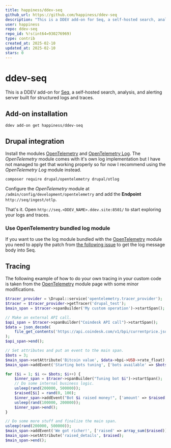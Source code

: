 ```yaml
---
title: happiness/ddev-seq
github_url: https://github.com/happiness/ddev-seq
description: "This is a DDEV add-on for Seq, a self-hosted search, analysis, and alerting server built for structured logs and traces."
user: happiness
repo: ddev-seq
repo_id: %!s(int64=930276969)
type: contrib
created_at: 2025-02-10
updated_at: 2025-02-10
stars: 0
---
```


# ddev-seq

This is a DDEV add-on for [Seq](https://datalust.co/seq), a self-hosted search,
analysis, and alerting server built for structured logs and traces.

## Add-on installation

```
ddev add-on get happiness/ddev-seq
```

## Drupal integration

Install the modules [OpenTelemetry](https://www.drupal.org/project/opentelemetry) and
[OpenTelemetry Log](https://www.drupal.org/project/otlog). The *OpenTelemetry* module
comes with it's own log implementation but I have not managed to get that working
properly so for now I recommend using the *OpenTelemetry Log* module instead.

```
composer require drupal/opentelemetry drupal/otlog
```

Configure the *OpenTelemetry* module at `/admin/config/development/opentelemetry`
and add the **Endpoint** `http://seq/ingest/otlp`.

That's it. Open `http://seq.<DDEV_NAME>.ddev.site:8501/` to start exploring
your logs and traces.

### Use OpenTelementry bundled log module

If you want to use the log module bundled with the [OpenTelemetry](https://www.drupal.org/project/opentelemetry)
module you need to apply the patch from [the following issue](https://www.drupal.org/project/opentelemetry/issues/3505594)
to get the log message body into Seq.

## Tracing

The following example of how to do your own tracing in your custom code is
taken from the [OpenTelemetry](https://www.drupal.org/project/opentelemetry)
module page with some minor modifications.

```php
$tracer_provider = \Drupal::service('opentelemetry.tracer_provider');
$tracer = $tracer_provider->getTracer('drupal_test');
$main_span = $tracer->spanBuilder('My custom operation')->startSpan();

// Make an external API call.
$api_span = $tracer->spanBuilder("Coindesk API call")->startSpan();
$data = json_decode(
    file_get_contents('https://api.coindesk.com/v1/bpi/currentprice.json')
);
$api_span->end();

// Set attributes and put an event to the main span.
$bots = 3;
$main_span->setAttribute('Bitcoin value', $data->bpi->USD->rate_float);
$main_span->addEvent('Starting bots tuning', ['bots available' => $bots]);

for ($i = 1; $i <= $bots; $i++) {
    $inner_span = $tracer->spanBuilder("Tuning bot $i")->startSpan();
    // Do some internal business logic.
    usleep(rand(200000, 500000));
    $raised[$i] = rand(0, 100);
    $inner_span->addEvent("Bot $i raised money!", ['amount' => $raised[$i]]);
    usleep(rand(100000, 200000));
    $inner_span->end();
}

// Do some more stuff and finalize the main span.
usleep(rand(200000, 500000));
$main_span->addEvent('We got richer!', ['raised' => array_sum($raised)]);
$main_span->setAttribute('raised_details', $raised);
$main_span->end();
```
